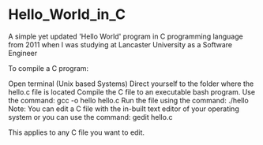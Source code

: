 # Hello_World_in_C

A simple yet updated 'Hello World' program in C programming language from 2011 when I was studying at Lancaster University as a Software Engineer

To compile a C program:

Open terminal (Unix based Systems)
Direct yourself to the folder where the hello.c file is located
Compile the C file to an executable bash program. Use the command: gcc -o hello hello.c
Run the file using the command: ./hello
Note: You can edit a C file with the in-built text editor of your operating system or you can use the command: gedit hello.c

This applies to any C file you want to edit.
